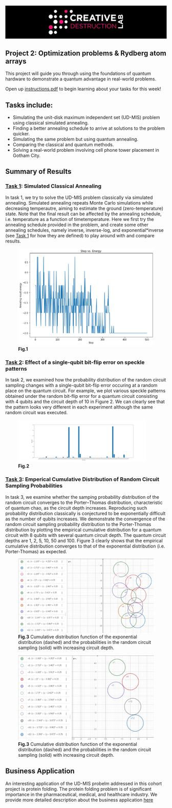 ![CDL 2020 Cohort Project](../figures/CDL_logo.jpg)
## Project 2: Optimization problems \& Rydberg atom arrays

This project will guide you through using the foundations of quantum hardware to demonstrate a quantum advantage in real-world problems.

Open up [instructions.pdf](https://github.com/CDL-Quantum/CohortProject_2021/tree/main/Week2_Rydberg_Atoms/instructions.pdf) to begin learning about your tasks for this week!

## Tasks include:
* Simulating the unit-disk maximum independent set (UD-MIS) problem using classical simulated annealing.
* Finding a better annealing schedule to arrive at solutions to the problem quicker.
* Simulating the same problem but using quantum annealing.
* Comparing the classical and quantum methods.
* Solving a real-world problem involving cell phone tower placement in Gotham City.

## Summary of Results

### [Task 1](./Task1.ipynb): Simulated Classical Annealing

In task 1, we try to solve the UD-MIS problem classically via simulated annealing. Simulated annealing repeats Monte Carlo simulations while decreasing temperautre, aiming to estimate the ground (zero-temperature) state. Note that the final result can be affected by the annealing schedule, i.e. temperature as a function of timetemperature. Here we first try the annealing schedule provided in the problem, and create some other annealing schedules, namely inverse, inverse-log, and exponential*inverse (see [Task 1](./Task1.ipynb) for how they are defined) to play around with and compare results. 

<figure class="image">
  <img width="800" src = "./figures/Task1_1.png" />
  <figcaption> <b>Fig.1</b>  </figcaption>
</figure>

### [Task 2](./Task2.ipynb): Effect of a single-qubit bit-flip error on speckle patterns

In task 2, we examined how the probability distribution of the random circuit sampling changes with a single-qubit bit-flip error occuring at a random place on the quantum circuit. For example, we plot various speckle patterns obtained under the random bit-flip error for a quantum circuit consisting with 4 qubits and the circuit depth of 10 in Figure 2. We can clearly see that the pattern looks very different in each experiment although the same random circuit was executed. 

<figure class="image">
  <img width="400" src = "./figures/task2.png" />
  <figcaption> <b>Fig.2</b>  </figcaption>
</figure>

### [Task 3](./Task3.ipynb): Emperical Cumulative Distribution of Random Circuit Sampling Probabilities

In task 3, we examine whether the samping probability distribution of the random circuit converges to the Porter–Thomas distribution, characteristic of quantum chao, as the circuit depth increases. Reproducing such probability distribution classically is conjectured to be exponentially difficult as the number of qubits increases. We demonstrate the convergence of the random circuit sampling probability distribution to the Porter-Thomas distribution by plotting the empirical cumulative distribution for a quantum circuit with 8 qubits with several quantum circuit depth. The quantum circuit depths are 1, 2, 5, 10, 50 and 100. Figure 3 clearly shows that the empirical cumulative distribution converges to that of the exponential distribution (i.e. Porter-Thomas) as expected.

<figure class="image">
  <img width="500" src = "./figures/all_tower.jpg" />
  <figcaption> <b>Fig.3</b> Cumulative distribution function of the exponential distribution (dashed) and the probabilities in the random circuit sampling (solid) with increasing circuit depth. </figcaption>
</figure>

<figure class="image">
  <img width="500" src = "./figures/selected_tower.jpg" />
  <figcaption> <b>Fig.3</b> Cumulative distribution function of the exponential distribution (dashed) and the probabilities in the random circuit sampling (solid) with increasing circuit depth. </figcaption>
</figure>

## Business Application
An interesting application of the UD-MIS probelm addressed in this cohort project is protein folding. The protein folding problem is of significant importance in the pharmaceutical, medical, and healthcare industry. We provide more detailed description about the business application [here](./Business_Application_Team11.md)
